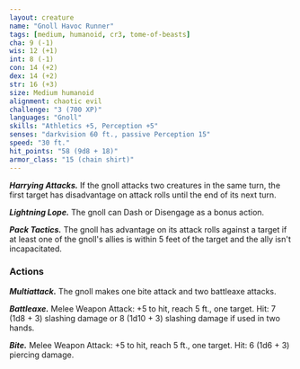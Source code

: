 ```yaml
---
layout: creature
name: "Gnoll Havoc Runner"
tags: [medium, humanoid, cr3, tome-of-beasts]
cha: 9 (-1)
wis: 12 (+1)
int: 8 (-1)
con: 14 (+2)
dex: 14 (+2)
str: 16 (+3)
size: Medium humanoid
alignment: chaotic evil
challenge: "3 (700 XP)"
languages: "Gnoll"
skills: "Athletics +5, Perception +5"
senses: "darkvision 60 ft., passive Perception 15"
speed: "30 ft."
hit_points: "58 (9d8 + 18)"
armor_class: "15 (chain shirt)"
---
```


***Harrying Attacks.*** If the gnoll attacks two creatures in the same turn, the first target has disadvantage on attack rolls until the end of its next turn.

***Lightning Lope.*** The gnoll can Dash or Disengage as a bonus action.

***Pack Tactics.*** The gnoll has advantage on its attack rolls against a target if at least one of the gnoll's allies is within 5 feet of the target and the ally isn't incapacitated.

### Actions

***Multiattack.*** The gnoll makes one bite attack and two battleaxe attacks.

***Battleaxe.*** Melee Weapon Attack: +5 to hit, reach 5 ft., one target. Hit: 7 (1d8 + 3) slashing damage or 8 (1d10 + 3) slashing damage if used in two hands.

***Bite.*** Melee Weapon Attack: +5 to hit, reach 5 ft., one target. Hit: 6 (1d6 + 3) piercing damage.

